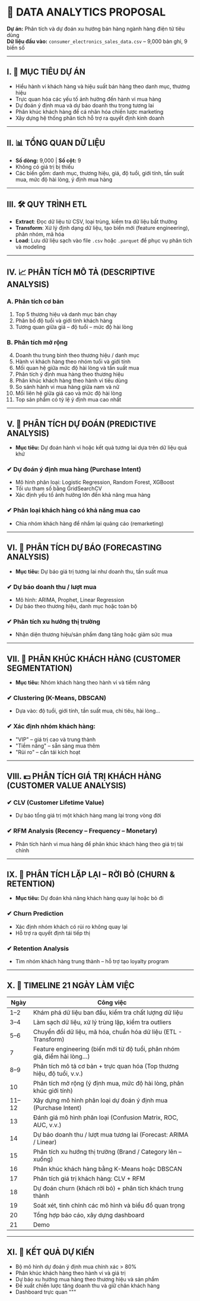 # 📘 DATA ANALYTICS PROPOSAL

**Dự án:** Phân tích và dự đoán xu hướng bán hàng ngành hàng điện tử tiêu dùng  
**Dữ liệu đầu vào:** `consumer_electronics_sales_data.csv` – 9,000 bản ghi, 9 biến số

---

## I. 🎯 MỤC TIÊU DỰ ÁN

- Hiểu hành vi khách hàng và hiệu suất bán hàng theo danh mục, thương hiệu
- Trực quan hóa các yếu tố ảnh hưởng đến hành vi mua hàng
- Dự đoán ý định mua và dự báo doanh thu trong tương lai
- Phân khúc khách hàng để cá nhân hóa chiến lược marketing
- Xây dựng hệ thống phân tích hỗ trợ ra quyết định kinh doanh

---

## II. 📊 TỔNG QUAN DỮ LIỆU

- **Số dòng:** 9,000 | **Số cột:** 9
- Không có giá trị bị thiếu
- Các biến gồm: danh mục, thương hiệu, giá, độ tuổi, giới tính, tần suất mua, mức độ hài lòng, ý định mua hàng

---

## III. 🛠️ QUY TRÌNH ETL

- **Extract**: Đọc dữ liệu từ CSV, loại trùng, kiểm tra dữ liệu bất thường
- **Transform**: Xử lý định dạng dữ liệu, tạo biến mới (feature engineering), phân nhóm, mã hóa
- **Load**: Lưu dữ liệu sạch vào file `.csv` hoặc `.parquet` để phục vụ phân tích và modeling

---

## IV. 📈 PHÂN TÍCH MÔ TẢ (DESCRIPTIVE ANALYSIS)

### A. Phân tích cơ bản

1. Top 5 thương hiệu và danh mục bán chạy
2. Phân bố độ tuổi và giới tính khách hàng
3. Tương quan giữa giá – độ tuổi – mức độ hài lòng

### B. Phân tích mở rộng

4. Doanh thu trung bình theo thương hiệu / danh mục  
5. Hành vi khách hàng theo nhóm tuổi và giới tính  
6. Mối quan hệ giữa mức độ hài lòng và tần suất mua  
7. Phân tích ý định mua hàng theo thương hiệu  
8. Phân khúc khách hàng theo hành vi tiêu dùng  
9. So sánh hành vi mua hàng giữa nam và nữ  
10. Mối liên hệ giữa giá cao và mức độ hài lòng  
11. Top sản phẩm có tỷ lệ ý định mua cao nhất

---

## V. 🧠 PHÂN TÍCH DỰ ĐOÁN (PREDICTIVE ANALYSIS)

- **Mục tiêu:** Dự đoán hành vi hoặc kết quả tương lai dựa trên dữ liệu quá khứ

### ✔ Dự đoán ý định mua hàng (Purchase Intent)

- Mô hình phân loại: Logistic Regression, Random Forest, XGBoost
- Tối ưu tham số bằng GridSearchCV
- Xác định yếu tố ảnh hưởng lớn đến khả năng mua hàng

### ✔ Phân loại khách hàng có khả năng mua cao

- Chia nhóm khách hàng để nhắm lại quảng cáo (remarketing)

---

## VI. 🔮 PHÂN TÍCH DỰ BÁO (FORECASTING ANALYSIS)

- **Mục tiêu:** Dự báo giá trị tương lai như doanh thu, tần suất mua

### ✔ Dự báo doanh thu / lượt mua

- Mô hình: ARIMA, Prophet, Linear Regression
- Dự báo theo thương hiệu, danh mục hoặc toàn bộ

### ✔ Phân tích xu hướng thị trường

- Nhận diện thương hiệu/sản phẩm đang tăng hoặc giảm sức mua

---

## VII. 🧩 PHÂN KHÚC KHÁCH HÀNG (CUSTOMER SEGMENTATION)

- **Mục tiêu:** Nhóm khách hàng theo hành vi và tiềm năng

### ✔ Clustering (K-Means, DBSCAN)

- Dựa vào: độ tuổi, giới tính, tần suất mua, chi tiêu, hài lòng...

### ✔ Xác định nhóm khách hàng:

- "VIP" – giá trị cao và trung thành  
- "Tiềm năng" – sẵn sàng mua thêm  
- "Rủi ro" – cần tái kích hoạt

---

## VIII. 💵 PHÂN TÍCH GIÁ TRỊ KHÁCH HÀNG (CUSTOMER VALUE ANALYSIS)

### ✔ CLV (Customer Lifetime Value)

- Dự báo tổng giá trị một khách hàng mang lại trong vòng đời

### ✔ RFM Analysis (Recency – Frequency – Monetary)

- Phân tích hành vi mua hàng để phân khúc khách hàng theo giá trị tài chính

---

## IX. 🔁 PHÂN TÍCH LẶP LẠI – RỜI BỎ (CHURN & RETENTION)

- **Mục tiêu:** Dự đoán khả năng khách hàng quay lại hoặc bỏ đi

### ✔ Churn Prediction

- Xác định nhóm khách có rủi ro không quay lại
- Hỗ trợ ra quyết định tái tiếp thị

### ✔ Retention Analysis

- Tìm nhóm khách hàng trung thành – hỗ trợ tạo loyalty program

---

## X. 📅 TIMELINE 21 NGÀY LÀM VIỆC

| Ngày      | Công việc                                                                 |
|-----------|---------------------------------------------------------------------------|
| 1–2       | Khám phá dữ liệu ban đầu, kiểm tra chất lượng dữ liệu                     |
| 3–4       | Làm sạch dữ liệu, xử lý trùng lặp, kiểm tra outliers                      |
| 5–6       | Chuyển đổi dữ liệu, mã hóa, chuẩn hóa dữ liệu (ETL - Transform)           |
| 7         | Feature engineering (biến mới từ độ tuổi, phân nhóm giá, điểm hài lòng…)  |
| 8–9       | Phân tích mô tả cơ bản + trực quan hóa (Top thương hiệu, độ tuổi, v.v.)   |
| 10        | Phân tích mở rộng (ý định mua, mức độ hài lòng, phân khúc giới tính)      |
| 11–12     | Xây dựng mô hình phân loại dự đoán ý định mua (Purchase Intent)           |
| 13        | Đánh giá mô hình phân loại (Confusion Matrix, ROC, AUC, v.v.)             |
| 14        | Dự báo doanh thu / lượt mua tương lai (Forecast: ARIMA / Linear)          |
| 15        | Phân tích xu hướng thị trường (Brand / Category lên – xuống)              |
| 16        | Phân khúc khách hàng bằng K-Means hoặc DBSCAN                             |
| 17        | Phân tích giá trị khách hàng: CLV + RFM                                   |
| 18        | Dự đoán churn (khách rời bỏ) + phân tích khách trung thành                |
| 19        | Soát xét, tinh chỉnh các mô hình và biểu đồ quan trọng                    |
| 20        | Tổng hợp báo cáo, xây dựng dashboard                                      |
| 21        | Demo                                                                      |

---

## XI. 🧾 KẾT QUẢ DỰ KIẾN

- Bộ mô hình dự đoán ý định mua chính xác > 80%
- Phân khúc khách hàng theo hành vi và giá trị
- Dự báo xu hướng mua hàng theo thương hiệu và sản phẩm
- Đề xuất chiến lược tăng doanh thu và giữ chân khách hàng
- Dashboard trực quan
"""
